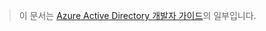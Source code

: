 > 이 문서는 [Azure Active Directory 개발자 가이드](../articles/active-directory/active-directory-developers-guide.md)의 일부입니다.

<!---HONumber=August15_HO6-->